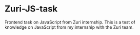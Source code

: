 # Zuri-JS-task
Frontend task on JavaScript from Zuri internship.
This is a test of knowledge on JavaScript from my internship with the Zuri team.
